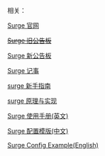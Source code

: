 

相关： 

[Surge 官网](https://nssurge.com/)

~~[Surge 旧公告板](https://trello.com/b/qy4sDvxg/surge)~~

[Surge 新公告板](https://nssurge.zendesk.com/)

[Surge 记事](https://medium.com/@Blankwonder/6010f1910111)

[surge 新手指南](https://medium.com/@scomper/a1533c10e80b) 

[surge 原理与实现](https://medium.com/@Blankwonder/8aa3304fb3bb)

[Surge 使用手册(英文)](https://manual.nssurge.com/)

[Surge 配置模版(中文)](https://nssurge.com/config-example/zhHans.conf)

[Surge Config Example(English)](https://nssurge.com/config-example/en.conf)

